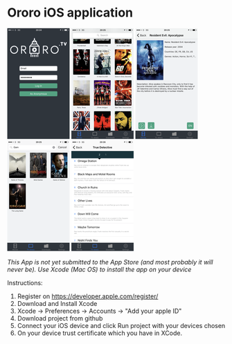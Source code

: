 # Ororo iOS application

![Alt text](/screenshots/1.png?raw=250x)
![Alt text](/screenshots/2.png?raw=250x)
![Alt text](/screenshots/3.png?raw=250x)
![Alt text](/screenshots/4.png?raw=250x)
![Alt text](/screenshots/5.png?raw=250x)

*This App is not yet submitted to the App Store (and most probably it will never be). Use Xcode (Mac OS) to install the app on your device*

Instructions: 
  1. Register on https://developer.apple.com/register/
  2. Download and Install Xcode
  3. Xcode -> Preferences -> Accounts -> "Add your apple ID"
  4. Download project from github
  5. Connect your iOS device and click Run project with your devices chosen
  6. On your device trust certificate which you have in XCode.
